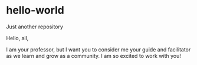 # hello-world
Just another repository

Hello, all,

I am your professor, but I want you to consider me your guide and facilitator as we learn and grow as a community.  I am so excited to work with you!
